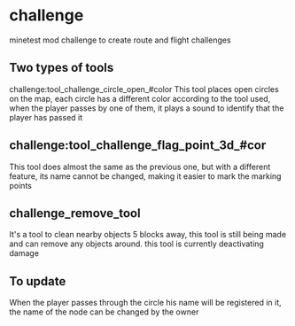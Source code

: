 # challenge
minetest mod challenge to create route and flight challenges

## Two types of tools
challenge:tool_challenge_circle_open_#color
      This tool places open circles on the map, each circle has
a different color according to the tool used, when the player passes by one of them, it plays a sound to identify that the player has passed it


## challenge:tool_challenge_flag_point_3d_#cor
This tool does almost the same as the previous one, but with a different feature, its name cannot be changed, making it easier to mark the marking points

## challenge_remove_tool
It's a tool to clean nearby objects 5 blocks away, this tool is still being made and can remove any objects around. this tool is currently deactivating damage


## To update
When the player passes through the circle his name will be registered in it, the name of the node can be changed by the owner
